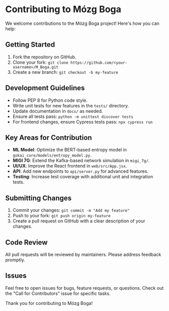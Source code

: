 # Contributing to Mózg Boga

We welcome contributions to the Mózg Boga project! Here's how you can help:

## Getting Started
1. Fork the repository on GitHub.
2. Clone your fork: `git clone https://github.com/<your-username>/M_Boga.git`
3. Create a new branch: `git checkout -b my-feature`

## Development Guidelines
- Follow PEP 8 for Python code style.
- Write unit tests for new features in the `tests/` directory.
- Update documentation in `docs/` as needed.
- Ensure all tests pass: `python -m unittest discover tests`
- For frontend changes, ensure Cypress tests pass: `npx cypress run`

## Key Areas for Contribution
- **ML Model**: Optimize the BERT-based entropy model in `gokai_core/models/entropy_model.py`.
- **MIGI 7G**: Extend the Kafka-based network simulation in `migi_7g/`.
- **UI/UX**: Improve the React frontend in `web/src/App.jsx`.
- **API**: Add new endpoints to `api/server.py` for advanced features.
- **Testing**: Increase test coverage with additional unit and integration tests.

## Submitting Changes
1. Commit your changes: `git commit -m "Add my feature"`
2. Push to your fork: `git push origin my-feature`
3. Create a pull request on GitHub with a clear description of your changes.

## Code Review
All pull requests will be reviewed by maintainers. Please address feedback promptly.

## Issues
Feel free to open issues for bugs, feature requests, or questions. Check out the "Call for Contributors" issue for specific tasks.

Thank you for contributing to Mózg Boga!